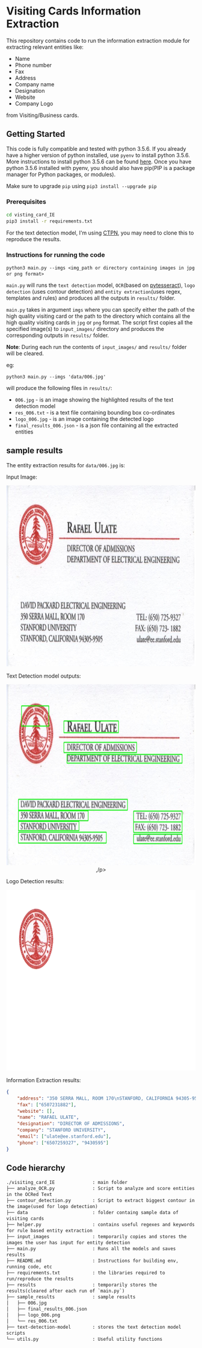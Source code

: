 # Visiting Cards Information Extraction

This repository contains code to run the information extraction module for extracting relevant entities like:
* Name
* Phone number
* Fax
* Address
* Company name
* Designation
* Website
* Company Logo

from Visiting/Business cards.

## Getting Started

This code is fully compatible and tested with python 3.5.6. If you already have a higher version of python installed, use `pyenv` to install python 3.5.6. More instructions to install python 3.5.6 can be found [here](https://realpython.com/intro-to-pyenv/). Once you have python 3.5.6 installed with pyenv, you should also have pip(PIP is a package manager for Python packages, or modules). 

Make sure to upgrade `pip` using `pip3 install --upgrade pip`


### Prerequisites

```bash
cd visting_card_IE
pip3 install -r requirements.txt
```

For the text detection model, I'm using [CTPN](https://github.com/eragonruan/text-detection-ctpn), you may need to clone this to reproduce the results.

### Instructions for running the code

```
python3 main.py --imgs <img_path or directory containing images in jpg or png format>
```
`main.py` will runs the `text detection` model, `OCR`(based on [pytesseract](https://github.com/madmaze/pytesseract)), `logo detection` (uses contour detection) and `entity extraction`(uses regex, templates and rules) and produces all the outputs in `results/` folder.

`main.py` takes in argument `imgs` where you can specify either the path of the high quality visiting card or the path to the directory which contains all the high quality visiting cards in `jpg` or `png` format. The script first copies all the specified image(s) to `input_images/` directory and produces the corresponding outputs in `results/` folder. 

**Note**: During each run the contents of `input_images/` and `results/` folder will be cleared.

eg:
 ```
python3 main.py --imgs 'data/006.jpg'
```
will produce the following files in `results/`:

* `006.jpg`                 - is an image showing the highlighted results of the text detection model
* `res_006.txt`             - is a text file containing bounding box co-ordinates
* `logo_006.jpg`            - is an image containing the detected logo
* `final_results_006.json`  - is a json file containing all the extracted entities


## sample results

The entity extraction results for `data/006.jpg` is:

Input Image:

<p align="center">
<img src="/data/006.jpg" width=640 height=480 />
</p>

Text Detection model outputs:

<p align="center">
<img src="/sample_results/006.jpg" width=640 height=480 />
,/p>

Logo Detection results:

<p align="center">
<img src="/sample_results/logo_006.png" width=640 height=480 />
</p>

Information Extraction results:
```json
{
    "address": "350 SERRA MALL, ROOM 170\nSTANFORD, CALIFORNIA 94305-9505", 
    "fax": ["6507231882"],
    "website": [],
    "name": "RAFAEL ULATE",
    "designation": "DIRECTOR OF ADMISSIONS",
    "company": "STANFORD UNIVERSITY",
    "email": ["ulate@ee.stanford.edu"],
    "phone": ["6507259327", "9430595"]
}
```


## Code hierarchy

```
./visiting_card_IE              : main folder
├── analyze_OCR.py              : Script to analyze and score entities in the OCRed Text
├── contour_detection.py        : Script to extract biggest contour in the image(used for logo detection)
├── data                        : folder containg sample data of visiting cards
├── helper.py                   : contains useful regexes and keywords for rule based entity extraction
├── input_images                : temporarily copies and stores the images the user has input for entity detection
├── main.py                     : Runs all the models and saves results
├── README.md                   : Instructions for building env, running code, etc
├── requirements.txt            : the libraries required to run/reproduce the results
├── results                     : temporarily stores the results(cleared after each run of `main.py`)
├── sample_results              : sample results
│   ├── 006.jpg
│   ├── final_results_006.json
│   ├── logo_006.png
│   └── res_006.txt
├── text-detection-model        : stores the text detection model scripts
└── utils.py                    : Useful utility functions

```
